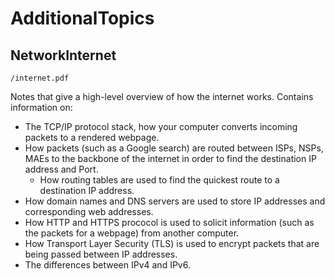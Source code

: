 
# AdditionalTopics

## NetworkInternet

`/internet.pdf`

Notes that give a high-level overview of how the internet works. Contains information on:
* The TCP/IP protocol stack, how your computer converts incoming packets to a rendered webpage.
* How packets (such as a Google search) are routed between ISPs, NSPs, MAEs to the backbone of the internet in order to find the destination IP address and Port.
    * How routing tables are used to find the quickest route to a destination IP address.
* How domain names and DNS servers are used to store IP addresses and corresponding web addresses.
* How HTTP and HTTPS prococol is used to solicit information (such as the packets for a webpage) from another computer.
* How Transport Layer Security (TLS) is used to encrypt packets that are being passed between IP addresses.
* The differences between IPv4 and IPv6.
